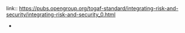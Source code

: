 link:: https://pubs.opengroup.org/togaf-standard/integrating-risk-and-security/integrating-risk-and-security_0.html

-